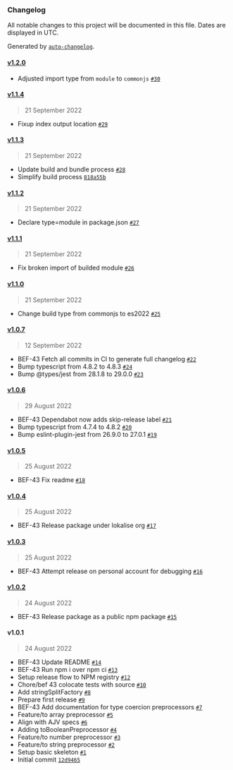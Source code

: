 ### Changelog

All notable changes to this project will be documented in this file. Dates are displayed in UTC.

Generated by [`auto-changelog`](https://github.com/CookPete/auto-changelog).

#### [v1.2.0](https://github.com/lokalise/zod-extras/compare/v1.1.4...v1.2.0)

- Adjusted import type from `module` to `commonjs` [`#30`](https://github.com/lokalise/zod-extras/pull/30)

#### [v1.1.4](https://github.com/lokalise/zod-extras/compare/v1.1.3...v1.1.4)

> 21 September 2022

- Fixup index output location [`#29`](https://github.com/lokalise/zod-extras/pull/29)

#### [v1.1.3](https://github.com/lokalise/zod-extras/compare/v1.1.2...v1.1.3)

> 21 September 2022

- Update build and bundle process [`#28`](https://github.com/lokalise/zod-extras/pull/28)
- Simplify build process [`818a55b`](https://github.com/lokalise/zod-extras/commit/818a55be2efddda30792b4eeeed83a5117038f86)

#### [v1.1.2](https://github.com/lokalise/zod-extras/compare/v1.1.1...v1.1.2)

> 21 September 2022

- Declare type=module in package.json [`#27`](https://github.com/lokalise/zod-extras/pull/27)

#### [v1.1.1](https://github.com/lokalise/zod-extras/compare/v1.1.0...v1.1.1)

> 21 September 2022

- Fix broken import of builded module [`#26`](https://github.com/lokalise/zod-extras/pull/26)

#### [v1.1.0](https://github.com/lokalise/zod-extras/compare/v1.0.7...v1.1.0)

> 21 September 2022

- Change build type from commonjs to es2022 [`#25`](https://github.com/lokalise/zod-extras/pull/25)

#### [v1.0.7](https://github.com/lokalise/zod-extras/compare/v1.0.6...v1.0.7)

> 12 September 2022

- BEF-43 Fetch all commits in CI to generate full changelog [`#22`](https://github.com/lokalise/zod-extras/pull/22)
- Bump typescript from 4.8.2 to 4.8.3 [`#24`](https://github.com/lokalise/zod-extras/pull/24)
- Bump @types/jest from 28.1.8 to 29.0.0 [`#23`](https://github.com/lokalise/zod-extras/pull/23)

#### [v1.0.6](https://github.com/lokalise/zod-extras/compare/v1.0.5...v1.0.6)

> 29 August 2022

- BEF-43 Dependabot now adds skip-release label [`#21`](https://github.com/lokalise/zod-extras/pull/21)
- Bump typescript from 4.7.4 to 4.8.2 [`#20`](https://github.com/lokalise/zod-extras/pull/20)
- Bump eslint-plugin-jest from 26.9.0 to 27.0.1 [`#19`](https://github.com/lokalise/zod-extras/pull/19)

#### [v1.0.5](https://github.com/lokalise/zod-extras/compare/v1.0.4...v1.0.5)

> 25 August 2022

- BEF-43 Fix readme [`#18`](https://github.com/lokalise/zod-extras/pull/18)

#### [v1.0.4](https://github.com/lokalise/zod-extras/compare/v1.0.3...v1.0.4)

> 25 August 2022

- BEF-43 Release package under lokalise org [`#17`](https://github.com/lokalise/zod-extras/pull/17)

#### [v1.0.3](https://github.com/lokalise/zod-extras/compare/v1.0.2...v1.0.3)

> 25 August 2022

- BEF-43 Attempt release on personal account for debugging [`#16`](https://github.com/lokalise/zod-extras/pull/16)

#### [v1.0.2](https://github.com/lokalise/zod-extras/compare/v1.0.1...v1.0.2)

> 24 August 2022

- BEF-43 Release package as a public npm package [`#15`](https://github.com/lokalise/zod-extras/pull/15)

#### v1.0.1

> 24 August 2022

- BEF-43 Update README [`#14`](https://github.com/lokalise/zod-extras/pull/14)
- BEF-43 Run npm i over npm ci [`#13`](https://github.com/lokalise/zod-extras/pull/13)
- Setup release flow to NPM registry [`#12`](https://github.com/lokalise/zod-extras/pull/12)
- Chore/bef 43 colocate tests with source [`#10`](https://github.com/lokalise/zod-extras/pull/10)
- Add stringSplitFactory [`#8`](https://github.com/lokalise/zod-extras/pull/8)
- Prepare first release [`#9`](https://github.com/lokalise/zod-extras/pull/9)
- BEF-43 Add documentation for type coercion preprocessors [`#7`](https://github.com/lokalise/zod-extras/pull/7)
- Feature/to array preprocessor [`#5`](https://github.com/lokalise/zod-extras/pull/5)
- Align with AJV specs [`#6`](https://github.com/lokalise/zod-extras/pull/6)
- Adding toBooleanPreprocessor [`#4`](https://github.com/lokalise/zod-extras/pull/4)
- Feature/to number preprocessor [`#3`](https://github.com/lokalise/zod-extras/pull/3)
- Feature/to string preprocessor [`#2`](https://github.com/lokalise/zod-extras/pull/2)
- Setup basic skeleton [`#1`](https://github.com/lokalise/zod-extras/pull/1)
- Initial commit [`12d9465`](https://github.com/lokalise/zod-extras/commit/12d94656f27725bfd725254d8fd1b46bd68c603f)
